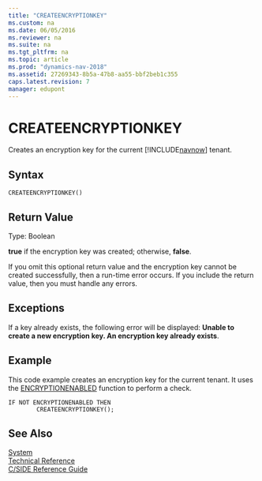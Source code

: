 ```yaml
---
title: "CREATEENCRYPTIONKEY"
ms.custom: na
ms.date: 06/05/2016
ms.reviewer: na
ms.suite: na
ms.tgt_pltfrm: na
ms.topic: article
ms.prod: "dynamics-nav-2018"
ms.assetid: 27269343-8b5a-47b8-aa55-bbf2beb1c355
caps.latest.revision: 7
manager: edupont
---
```

# CREATEENCRYPTIONKEY
Creates an encryption key for the current [!INCLUDE[navnow](includes/navnow_md.md)] tenant.  

## Syntax  

```  
CREATEENCRYPTIONKEY()  
```  

## Return Value  
 Type: Boolean  

 **true** if the encryption key was created; otherwise, **false**.  

 If you omit this optional return value and the encryption key cannot be created successfully, then a run-time error occurs. If you include the return value, then you must handle any errors.  

## Exceptions  
 If a key already exists, the following error will be displayed: **Unable to create a new encryption key. An encryption key already exists**.  

## Example  
 This code example creates an encryption key for the current tenant. It uses the [ENCRYPTIONENABLED](ENCRYPTIONENABLED.md) function to perform a check.  

```  
IF NOT ENCRYPTIONENABLED THEN  
        CREATEENCRYPTIONKEY();  
```  

## See Also  
 [System](System.md)   
 [Technical Reference](Technical-Reference.md)   
 [C/SIDE Reference Guide](C-SIDE-Reference-Guide.md)
